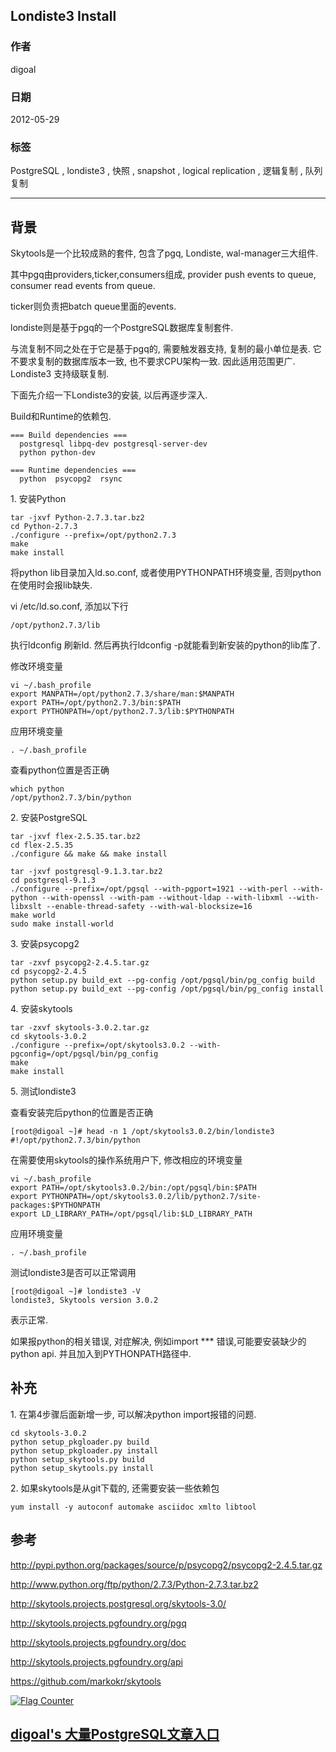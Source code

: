 ## Londiste3 Install   
                      
### 作者                               
digoal                             
                                        
### 日期                                                                                                                                               
2012-05-29                                                                         
                                                                               
### 标签                                                                            
PostgreSQL , londiste3 , 快照 , snapshot , logical replication , 逻辑复制 , 队列复制        
                                                                                                                                                  
----                                                                                                                                            
                                                                                                                                                     
## 背景             
Skytools是一个比较成熟的套件, 包含了pgq, Londiste, wal-manager三大组件.  
  
其中pgq由providers,ticker,consumers组成, provider push events to queue, consumer read events from queue.  
  
ticker则负责把batch queue里面的events.   
  
londiste则是基于pgq的一个PostgreSQL数据库复制套件.  
  
与流复制不同之处在于它是基于pgq的, 需要触发器支持, 复制的最小单位是表. 它不要求复制的数据库版本一致, 也不要求CPU架构一致. 因此适用范围更广. Londiste3 支持级联复制.  
  
下面先介绍一下Londiste3的安装, 以后再逐步深入.  
  
Build和Runtime的依赖包.  
  
```  
=== Build dependencies ===  
  postgresql libpq-dev postgresql-server-dev  
  python python-dev  
  
=== Runtime dependencies ===  
  python  psycopg2  rsync  
```  
  
1\. 安装Python  
  
```  
tar -jxvf Python-2.7.3.tar.bz2  
cd Python-2.7.3  
./configure --prefix=/opt/python2.7.3  
make  
make install  
```  
  
将python lib目录加入ld.so.conf, 或者使用PYTHONPATH环境变量, 否则python在使用时会报lib缺失.  
  
  
vi /etc/ld.so.conf, 添加以下行  
  
```  
/opt/python2.7.3/lib  
```  
  
执行ldconfig 刷新ld. 然后再执行ldconfig -p就能看到新安装的python的lib库了.  
  
修改环境变量  
  
```  
vi ~/.bash_profile  
export MANPATH=/opt/python2.7.3/share/man:$MANPATH  
export PATH=/opt/python2.7.3/bin:$PATH  
export PYTHONPATH=/opt/python2.7.3/lib:$PYTHONPATH  
```  
  
应用环境变量  
  
```  
. ~/.bash_profile  
```  
  
查看python位置是否正确  
  
```  
which python  
/opt/python2.7.3/bin/python  
```  
  
2\. 安装PostgreSQL  
  
```  
tar -jxvf flex-2.5.35.tar.bz2  
cd flex-2.5.35  
./configure && make && make install  
  
tar -jxvf postgresql-9.1.3.tar.bz2  
cd postgresql-9.1.3  
./configure --prefix=/opt/pgsql --with-pgport=1921 --with-perl --with-python --with-openssl --with-pam --without-ldap --with-libxml --with-libxslt --enable-thread-safety --with-wal-blocksize=16  
make world  
sudo make install-world  
```  
  
3\. 安装psycopg2  
  
```  
tar -zxvf psycopg2-2.4.5.tar.gz  
cd psycopg2-2.4.5  
python setup.py build_ext --pg-config /opt/pgsql/bin/pg_config build  
python setup.py build_ext --pg-config /opt/pgsql/bin/pg_config install  
```  
  
4\. 安装skytools  
  
```  
tar -zxvf skytools-3.0.2.tar.gz  
cd skytools-3.0.2  
./configure --prefix=/opt/skytools3.0.2 --with-pgconfig=/opt/pgsql/bin/pg_config  
make  
make install  
```  
  
5\. 测试londiste3  
  
查看安装完后python的位置是否正确  
  
```  
[root@digoal ~]# head -n 1 /opt/skytools3.0.2/bin/londiste3   
#!/opt/python2.7.3/bin/python  
```  
  
在需要使用skytools的操作系统用户下, 修改相应的环境变量  
  
```  
vi ~/.bash_profile  
export PATH=/opt/skytools3.0.2/bin:/opt/pgsql/bin:$PATH  
export PYTHONPATH=/opt/skytools3.0.2/lib/python2.7/site-packages:$PYTHONPATH  
export LD_LIBRARY_PATH=/opt/pgsql/lib:$LD_LIBRARY_PATH  
```  
  
应用环境变量  
  
```  
. ~/.bash_profile  
```  
  
测试londiste3是否可以正常调用  
  
```  
[root@digoal ~]# londiste3 -V  
londiste3, Skytools version 3.0.2  
```  
  
表示正常.  
  
如果报python的相关错误, 对症解决, 例如import *** 错误,可能要安装缺少的python api. 并且加入到PYTHONPATH路径中.  
  
## 补充  
1\. 在第4步骤后面新增一步, 可以解决python import报错的问题.  
  
```  
cd skytools-3.0.2  
python setup_pkgloader.py build  
python setup_pkgloader.py install  
python setup_skytools.py build  
python setup_skytools.py install  
```  
  
2\. 如果skytools是从git下载的, 还需要安装一些依赖包  
  
```  
yum install -y autoconf automake asciidoc xmlto libtool  
```  
  
## 参考  
http://pypi.python.org/packages/source/p/psycopg2/psycopg2-2.4.5.tar.gz  
  
http://www.python.org/ftp/python/2.7.3/Python-2.7.3.tar.bz2  
  
http://skytools.projects.postgresql.org/skytools-3.0/  
  
http://skytools.projects.pgfoundry.org/pgq  
  
http://skytools.projects.pgfoundry.org/doc  
  
http://skytools.projects.pgfoundry.org/api  
  
https://github.com/markokr/skytools  
  
<a rel="nofollow" href="http://info.flagcounter.com/h9V1"  ><img src="http://s03.flagcounter.com/count/h9V1/bg_FFFFFF/txt_000000/border_CCCCCC/columns_2/maxflags_12/viewers_0/labels_0/pageviews_0/flags_0/"  alt="Flag Counter"  border="0"  ></a>  
  
  
  
  
  
  
## [digoal's 大量PostgreSQL文章入口](https://github.com/digoal/blog/blob/master/README.md "22709685feb7cab07d30f30387f0a9ae")
  
